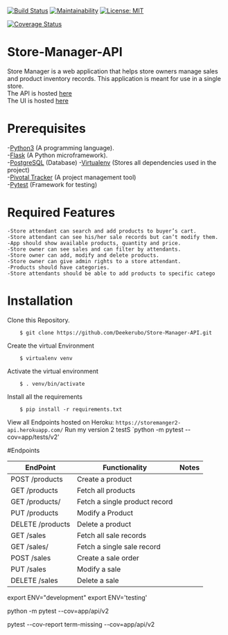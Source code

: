 [![Build Status](https://travis-ci.org/Deekerubo/Store-Manager-API.svg?branch=develop)](https://travis-ci.org/Deekerubo/Store-Manager-API)
[![Maintainability](https://api.codeclimate.com/v1/badges/b856b0a4882e0f62f42b/maintainability)](https://codeclimate.com/github/Deekerubo/Store-Manager-API/maintainability)
[![License: MIT](https://img.shields.io/badge/License-MIT-yellow.svg)](https://opensource.org/licenses/MIT)

[![Coverage Status](https://coveralls.io/repos/github/Deekerubo/Store-Manager-API/badge.svg?branch=develop)](https://coveralls.io/github/Deekerubo/Store-Manager-API?branch=develop)

# Store-Manager-API
Store Manager is a web application that helps store owners manage sales and product inventory records. This application is meant for use in a single store.<br>
The API is hosted [here](https://storemanger2-api.herokuapp.com/)<br>
The UI is hosted [here](https://deekerubo.github.io/Store-Manager/UI/)<br>

# Prerequisites
-[Python3](https://www.python.org/) (A programming language).<br>
-[Flask](http://flask.pocoo.org/) (A Python microframework).<br>
-[PostgreSQL](http://www.postgresqltutorial.com/) (Database)
-[Virtualenv](https://virtualenv.pypa.io/en/latest/) (Stores all dependencies used in the project)<br>
-[Pivotal Tracker](https://www.pivotaltracker.com/dashboard) (A project management tool)<br>
-[Pytest](https://docs.pytest.org/en/latest/) (Framework for testing)<br>

# Required Features
```
-Store attendant can search and add products to buyer’s cart.
-Store attendant can see his/her sale records but can’t modify them.
-App should show available products, quantity and price.
-Store owner can see sales and can filter by attendants.
-Store owner can add, modify and delete products.
-Store owner can give admin rights to a store attendant.
-Products should have categories.
-Store attendants should be able to add products to specific catego
```
# Installation
Clone this Repository.
```
    $ git clone https://github.com/Deekerubo/Store-Manager-API.git
```
Create the virtual Environment
```
    $ virtualenv venv
```
Activate the virtual environment
```
    $ . venv/bin/activate
```
Install all the requirements
```
    $ pip install -r requirements.txt
```
View all Endpoints hosted on Heroku:
    `https://storemanger2-api.herokuapp.com/`
Run my version 2 testS
`python -m pytest --cov=app/tests/v2'

#Endpoints

EndPoint | Functionality | Notes
---------|---------------|-------
POST /products | Create a product|
GET /products | Fetch all products | 
GET /products/<productId> | Fetch a single product record|
PUT /products | Modify a Product|
DELETE /products | Delete a product|
GET /sales|  Fetch all sale records| 
GET /sales/<saleId> | Fetch a single sale record|
POST /sales | Create a sale order|
PUT /sales | Modify a sale|
DELETE /sales | Delete a sale|



export ENV="development"
export ENV='testing'

python -m pytest --cov=app/api/v2

pytest --cov-report term-missing --cov=app/api/v2